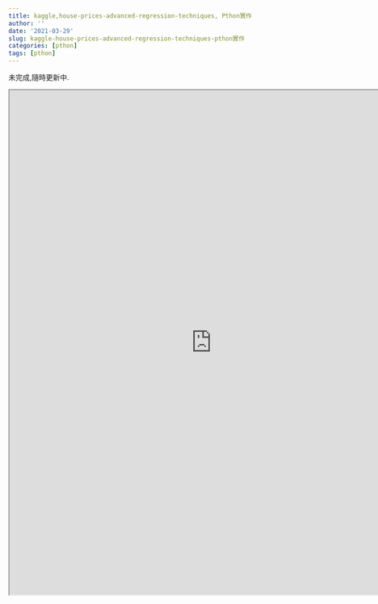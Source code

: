 ```yaml
---
title: kaggle,house-prices-advanced-regression-techniques, Pthon實作
author: ''
date: '2021-03-29'
slug: kaggle-house-prices-advanced-regression-techniques-pthon實作
categories: [pthon]
tags: [pthon]
---
```

未完成,隨時更新中.

<iframe src="https://enjoy-life-with-helen.netlify.app/house-prices-advanced-regression.html" width="800" height="1000"></iframe>
